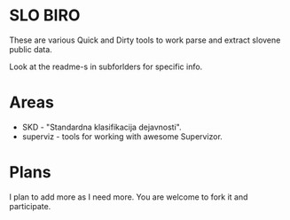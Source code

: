 SLO BIRO
========

These are various Quick and Dirty tools to work parse and extract slovene public data.

Look at the readme-s in subforlders for specific info.

Areas
=====

* SKD - "Standardna klasifikacija dejavnosti".
* superviz - tools for working with awesome Supervizor.

Plans
=====

I plan to add more as I need more. You are welcome to fork it and participate.